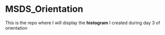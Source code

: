# MSDS_Orientation

This is the repo where I will display the **histogram** I created during day 3 of orientation
